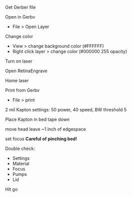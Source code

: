 Get Gerber file

Open in Gerbv
 - File > Open Layer

Change color
 - View > change background color (#FFFFFF)
 - Right click layer > change color (#000000 255 opacity)


Turn on laser

Open RetinaEngrave

Home laser

Print from Gerbv
 - File > print


2 mil Kapton settings:
50 power, 40 speed, BW threshold 5


Place Kapton in bed
tape down

move head
leave ~1 inch of edgespace

set focus
**Careful of pinching bed!**

Double check:
 - Settings
 - Material
 - Focus
 - Pumps
 - Lid


Hit go





